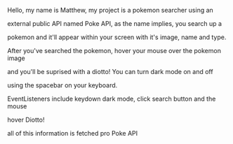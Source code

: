 Hello, my name is Matthew, my project is a pokemon searcher using an 

external public API named Poke API, as the name implies, you search up a 

pokemon and it'll appear within your screen with it's image, name and type. 

After you've searched the pokemon, hover your mouse over the pokemon image 

and you'll be suprised with a diotto! You can turn dark mode on and off 

using the spacebar on your keyboard. 

EventListeners include keydown dark mode, click search button and the mouse 

hover Diotto!

all of this information is fetched pro Poke API